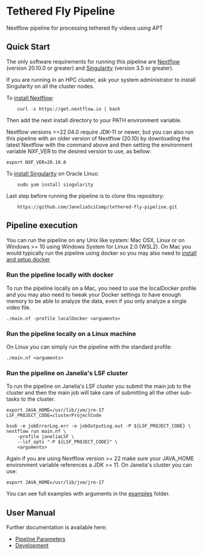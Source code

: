 # Tethered Fly Pipeline
Nextflow pipeline for processing tethered fly videos using APT

## Quick Start

The only software requirements for running this pipeline are [Nextflow](https://www.nextflow.io) (version 20.10.0 or greater) and [Singularity](https://sylabs.io) (version 3.5 or greater).

If you are running in an HPC cluster, ask your system administrator to install Singularity on all the cluster nodes.

To [install Nextflow](https://www.nextflow.io/docs/latest/getstarted.html):

```
    curl -s https://get.nextflow.io | bash 
```
Then add the next install directory to your PATH environment variable.

Nextflow versions >=22.04.0 require JDK-11 or newer, but you can also run this pipeline with an older version of Nextflow (20.10) by downloading the latest Nextflow with the command above and then setting the environment variable NXF_VER to the desired version to use, as bellow:
```
export NXF_VER=20.10.0
```

To [install Singularity](https://sylabs.io/guides/3.7/admin-guide/installation.html) on Oracle Linux:

```
    sudo yum install singularity
```

Last step before running the pipeline is to clone this repository:
```
    https://github.com/JaneliaSciComp/tethered-fly-pipeline.git
```

## Pipeline execution

You can run the pipeline on any Unix like system: Mac OSX, Linux or on Windows >= 10 using Windows System for Linux 2.0 (WSL2). On Mac you would typically run the pipeline using docker so you may also need to [install and setup docker](https://docs.docker.com/desktop/mac/install/)

### Run the pipeline locally with docker

To run the pipeline locally on a Mac, you need to use the localDocker profile and you may also need to tweak your Docker settings to have enough memory to be able to analyze the data, even if you only analyze a single video file.
```
./main.nf -profile localDocker <arguments>
```

### Run the pipeline locally on a Linux machine

On Linux you can simply run the pipeline with the standard profile:
```
./main.nf <arguments>
```

### Run the pipeline on Janelia's LSF cluster

To run the pipeline on Janelia's LSF cluster you submit the main job to the cluster and then the main job will take care of submitting all the other sub-tasks to the cluster.
```
export JAVA_HOME=/usr/lib/jvm/jre-17
LSF_PROJECT_CODE=clusterProjectCode

bsub -e jobErrorLog.err -o jobOutputLog.out -P ${LSF_PROJECT_CODE} \
nextflow run main.nf \
    -profile janeliaLSF \
    --lsf_opts "-P ${LSF_PROJECT_CODE}" \
    <arguments>
```

Again if you are using Nextflow version >= 22 make sure your JAVA_HOME environment variable references a JDK >= 11. On Janelia's cluster you can use:
```
export JAVA_HOME=/usr/lib/jvm/jre-17
```

You can see full examples with arguments in the [examples](./examples/) folder.

## User Manual

Further documentation is available here:

* [Pipeline Parameters](docs/Parameters.md)
* [Development](docs/Development.md)

